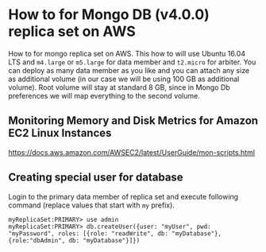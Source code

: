# How to for Mongo DB (v4.0.0) replica set on AWS
How to for mongo replica set on AWS. This how to will use Ubuntu 16.04 LTS and `m4.large` or `m5.large` for data member and `t2.micro` for arbiter. You can deploy as many data member as you like and you can attach any size as additional volume (in our case we will be using 100 GB as additional volume). Root volume will stay at standard 8 GB, since in Mongo Db preferences we will map everything to the second volume.


## Monitoring Memory and Disk Metrics for Amazon EC2 Linux Instances
https://docs.aws.amazon.com/AWSEC2/latest/UserGuide/mon-scripts.html

## Creating special user for database

Login to the primary data member of replica set and execute following command (replace values that start with `my` prefix).

```
myReplicaSet:PRIMARY> use admin
myReplicaSet:PRIMARY> db.createUser({user: "myUser", pwd: "myPassword", roles: [{role: "readWrite", db: "myDatabase"}, {role:"dbAdmin", db: "myDatabase"}]})
```
